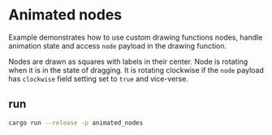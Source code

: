 # Animated nodes
Example demonstrates how to use custom drawing functions nodes, handle animation state and access `node` payload in the drawing function. 

Nodes are drawn as squares with labels in their center. Node is rotating when it is in the state of dragging. It is rotating clockwise if the `node` payload has `clockwise` field setting set to `true` and vice-verse.

## run
```bash
cargo run --release -p animated_nodes
```
